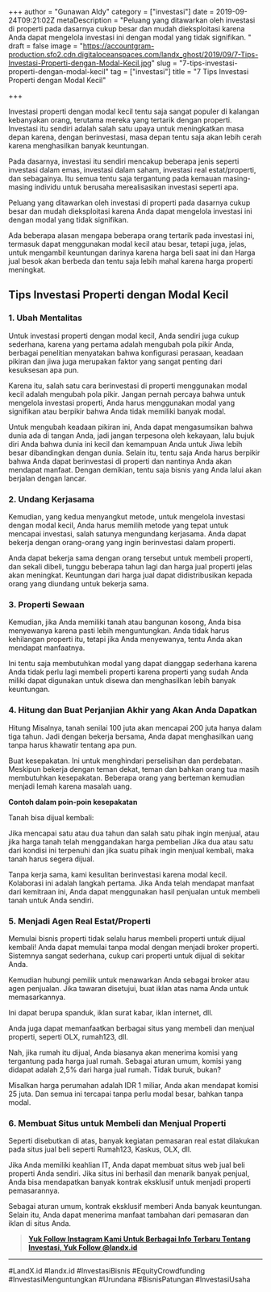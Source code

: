 +++
author = "Gunawan Aldy"
category = ["investasi"]
date = 2019-09-24T09:21:02Z
metaDescription = "Peluang yang ditawarkan oleh investasi di properti pada dasarnya cukup besar dan mudah dieksploitasi karena Anda dapat mengelola investasi ini dengan modal yang tidak signifikan. "
draft = false
image = "https://accountgram-production.sfo2.cdn.digitaloceanspaces.com/landx_ghost/2019/09/7-Tips-Investasi-Properti-dengan-Modal-Kecil.jpg"
slug = "7-tips-investasi-properti-dengan-modal-kecil"
tag = ["investasi"]
title = "7 Tips Investasi Properti dengan Modal Kecil"

+++


Investasi properti dengan modal kecil tentu saja sangat populer di kalangan kebanyakan orang, terutama mereka yang tertarik dengan properti. Investasi itu sendiri adalah salah satu upaya untuk meningkatkan masa depan karena, dengan berinvestasi, masa depan tentu saja akan lebih cerah karena menghasilkan banyak keuntungan.

Pada dasarnya, investasi itu sendiri mencakup beberapa jenis seperti investasi dalam emas, investasi dalam saham, investasi real estat/properti, dan sebagainya. Itu semua tentu saja tergantung pada kemauan masing-masing individu untuk berusaha merealisasikan investasi seperti apa.

Peluang yang ditawarkan oleh investasi di properti pada dasarnya cukup besar dan mudah dieksploitasi karena Anda dapat mengelola investasi ini dengan modal yang tidak signifikan.

Ada beberapa alasan mengapa beberapa orang tertarik pada investasi ini, termasuk dapat menggunakan modal kecil atau besar, tetapi juga, jelas, untuk mengambil keuntungan darinya karena harga beli saat ini dan Harga jual besok akan berbeda dan tentu saja lebih mahal karena harga properti meningkat.

## Tips Investasi Properti dengan Modal Kecil

### 1. Ubah Mentalitas

Untuk investasi properti dengan modal kecil, Anda sendiri juga cukup sederhana, karena yang pertama adalah mengubah pola pikir Anda, berbagai penelitian menyatakan bahwa konfigurasi perasaan, keadaan pikiran dan jiwa juga merupakan faktor yang sangat penting dari kesuksesan apa pun.

Karena itu, salah satu cara berinvestasi di properti menggunakan modal kecil adalah mengubah pola pikir. Jangan pernah percaya bahwa untuk mengelola investasi properti, Anda harus menggunakan modal yang signifikan atau berpikir bahwa Anda tidak memiliki banyak modal.

Untuk mengubah keadaan pikiran ini, Anda dapat mengasumsikan bahwa dunia ada di tangan Anda, jadi jangan terpesona oleh kekayaan, lalu bujuk diri Anda bahwa dunia ini kecil dan kemampuan Anda untuk Jiwa lebih besar dibandingkan dengan dunia. Selain itu, tentu saja Anda harus berpikir bahwa Anda dapat berinvestasi di properti dan nantinya Anda akan mendapat manfaat. Dengan demikian, tentu saja bisnis yang Anda lalui akan berjalan dengan lancar.

### 2. Undang Kerjasama

Kemudian, yang kedua menyangkut metode, untuk mengelola investasi dengan modal kecil, Anda harus memilih metode yang tepat untuk mencapai investasi, salah satunya mengundang kerjasama. Anda dapat bekerja dengan orang-orang yang ingin berinvestasi dalam properti.

Anda dapat bekerja sama dengan orang tersebut untuk membeli properti, dan sekali dibeli, tunggu beberapa tahun lagi dan harga jual properti jelas akan meningkat. Keuntungan dari harga jual dapat didistribusikan kepada orang yang diundang untuk bekerja sama.

### 3. Properti Sewaan

Kemudian, jika Anda memiliki tanah atau bangunan kosong, Anda bisa menyewanya karena pasti lebih menguntungkan. Anda tidak harus kehilangan properti itu, tetapi jika Anda menyewanya, tentu Anda akan mendapat manfaatnya.

Ini tentu saja membutuhkan modal yang dapat dianggap sederhana karena Anda tidak perlu lagi membeli properti karena properti yang sudah Anda miliki dapat digunakan untuk disewa dan menghasilkan lebih banyak keuntungan.

### 4. Hitung dan Buat Perjanjian Akhir yang Akan Anda Dapatkan

Hitung Misalnya, tanah senilai 100 juta akan mencapai 200 juta hanya dalam tiga tahun. Jadi dengan bekerja bersama, Anda dapat menghasilkan uang tanpa harus khawatir tentang apa pun.

Buat kesepakatan. Ini untuk menghindari perselisihan dan perdebatan. Meskipun bekerja dengan teman dekat, teman dan bahkan orang tua masih membutuhkan kesepakatan. Beberapa orang yang berteman kemudian menjadi lemah karena masalah uang.

**Contoh dalam poin-poin kesepakatan**

Tanah bisa dijual kembali:

Jika mencapai satu atau dua tahun dan salah satu pihak ingin menjual, atau jika harga tanah telah menggandakan harga pembelian Jika dua atau satu dari kondisi ini terpenuhi dan jika suatu pihak ingin menjual kembali, maka tanah harus segera dijual.

Tanpa kerja sama, kami kesulitan berinvestasi karena modal kecil. Kolaborasi ini adalah langkah pertama. Jika Anda telah mendapat manfaat dari kemitraan ini, Anda dapat menggunakan hasil penjualan untuk membeli tanah untuk Anda sendiri.

### 5. Menjadi Agen Real Estat/Properti

Memulai bisnis properti tidak selalu harus membeli properti untuk dijual kembali! Anda dapat memulai tanpa modal dengan menjadi broker properti. Sistemnya sangat sederhana, cukup cari properti untuk dijual di sekitar Anda.

Kemudian hubungi pemilik untuk menawarkan Anda sebagai broker atau agen penjualan. Jika tawaran disetujui, buat iklan atas nama Anda untuk memasarkannya.

Ini dapat berupa spanduk, iklan surat kabar, iklan internet, dll.

Anda juga dapat memanfaatkan berbagai situs yang membeli dan menjual properti, seperti OLX, rumah123, dll.

Nah, jika rumah itu dijual, Anda biasanya akan menerima komisi yang tergantung pada harga jual rumah. Sebagai aturan umum, komisi yang didapat adalah 2,5% dari harga jual rumah. Tidak buruk, bukan?

Misalkan harga perumahan adalah IDR 1 miliar, Anda akan mendapat komisi 25 juta. Dan semua ini tercapai tanpa perlu modal besar, bahkan tanpa modal.

### 6. Membuat Situs untuk Membeli dan Menjual Properti

Seperti disebutkan di atas, banyak kegiatan pemasaran real estat dilakukan pada situs jual beli seperti Rumah123, Kaskus, OLX, dll.

Jika Anda memiliki keahlian IT, Anda dapat membuat situs web jual beli properti Anda sendiri. Jika situs ini berhasil dan menarik banyak penjual, Anda bisa mendapatkan banyak kontrak eksklusif untuk menjadi properti pemasarannya.

Sebagai aturan umum, kontrak eksklusif memberi Anda banyak keuntungan. Selain itu, Anda dapat menerima manfaat tambahan dari pemasaran dan iklan di situs Anda.

> [**Yuk Follow Instagram Kami Untuk Berbagai Info Terbaru Tentang Investasi, Yuk Follow @landx.id**](https://www.instagram.com/landx.id/?utm_medium=copy_link)

---

#LandX.id	#landx.id	#InvestasiBisnis	#EquityCrowdfunding	#InvestasiMenguntungkan	#Urundana	#BisnisPatungan	#InvestasiUsaha

